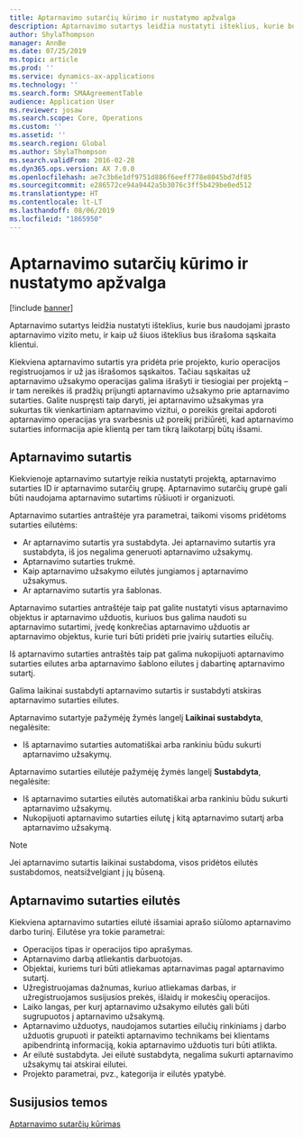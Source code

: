 ```yaml
---
title: Aptarnavimo sutarčių kūrimo ir nustatymo apžvalga
description: Aptarnavimo sutartys leidžia nustatyti išteklius, kurie bus naudojami įprasto aptarnavimo vizito metu, ir kaip už šiuos išteklius bus išrašoma sąskaita klientui.
author: ShylaThompson
manager: AnnBe
ms.date: 07/25/2019
ms.topic: article
ms.prod: ''
ms.service: dynamics-ax-applications
ms.technology: ''
ms.search.form: SMAAgreementTable
audience: Application User
ms.reviewer: josaw
ms.search.scope: Core, Operations
ms.custom: ''
ms.assetid: ''
ms.search.region: Global
ms.author: ShylaThompson
ms.search.validFrom: 2016-02-28
ms.dyn365.ops.version: AX 7.0.0
ms.openlocfilehash: ae7c3b6e1df9751d886f6eeff778e8045bd7df85
ms.sourcegitcommit: e286572ce94a9442a5b3076c3ff5b429be0ed512
ms.translationtype: HT
ms.contentlocale: lt-LT
ms.lasthandoff: 08/06/2019
ms.locfileid: "1865950"
---
```

# <a name="develop-and-establish-service-agreements-overview"></a>Aptarnavimo sutarčių kūrimo ir nustatymo apžvalga

[!include [banner](../includes/banner.md)]

Aptarnavimo sutartys leidžia nustatyti išteklius, kurie bus naudojami įprasto aptarnavimo vizito metu, ir kaip už šiuos išteklius bus išrašoma sąskaita klientui.

Kiekviena aptarnavimo sutartis yra pridėta prie projekto, kurio operacijos registruojamos ir už jas išrašomos sąskaitos. Tačiau sąskaitas už aptarnavimo užsakymo operacijas galima išrašyti ir tiesiogiai per projektą – ir tam nereikės iš pradžių prijungti aptarnavimo užsakymo prie aptarnavimo sutarties. Galite nuspręsti taip daryti, jei aptarnavimo užsakymas yra sukurtas tik vienkartiniam aptarnavimo vizitui, o poreikis greitai apdoroti aptarnavimo operacijas yra svarbesnis už poreikį prižiūrėti, kad aptarnavimo sutarties informacija apie klientą per tam tikrą laikotarpį būtų išsami.

## <a name="service-agreement"></a>Aptarnavimo sutartis

Kiekvienoje aptarnavimo sutartyje reikia nustatyti projektą, aptarnavimo sutarties ID ir aptarnavimo sutarčių grupę. Aptarnavimo sutarčių grupė gali būti naudojama aptarnavimo sutartims rūšiuoti ir organizuoti.

Aptarnavimo sutarties antraštėje yra parametrai, taikomi visoms pridėtoms sutarties eilutėms:

-  Ar aptarnavimo sutartis yra sustabdyta. Jei aptarnavimo sutartis yra sustabdyta, iš jos negalima generuoti aptarnavimo užsakymų.
-  Aptarnavimo sutarties trukmė.
-  Kaip aptarnavimo užsakymo eilutės jungiamos į aptarnavimo užsakymus.
-  Ar aptarnavimo sutartis yra šablonas.

Aptarnavimo sutarties antraštėje taip pat galite nustatyti visus aptarnavimo objektus ir aptarnavimo užduotis, kuriuos bus galima naudoti su aptarnavimo sutartimi, įvedę konkrečias aptarnavimo užduotis ar aptarnavimo objektus, kurie turi būti pridėti prie įvairių sutarties eilučių.

Iš aptarnavimo sutarties antraštės taip pat galima nukopijuoti aptarnavimo sutarties eilutes arba aptarnavimo šablono eilutes į dabartinę aptarnavimo sutartį.

Galima laikinai sustabdyti aptarnavimo sutartis ir sustabdyti atskiras aptarnavimo sutarties eilutes.

Aptarnavimo sutartyje pažymėję žymės langelį **Laikinai sustabdyta**, negalėsite:

-    Iš aptarnavimo sutarties automatiškai arba rankiniu būdu sukurti aptarnavimo užsakymų.

Aptarnavimo sutarties eilutėje pažymėję žymės langelį **Sustabdyta**, negalėsite:

-    Iš aptarnavimo sutarties eilutės automatiškai arba rankiniu būdu sukurti aptarnavimo užsakymų.
-    Nukopijuoti aptarnavimo sutarties eilutę į kitą aptarnavimo sutartį arba aptarnavimo užsakymą.


> [!NOTE]
> Jei aptarnavimo sutartis laikinai sustabdoma, visos pridėtos eilutės sustabdomos, neatsižvelgiant į jų būseną.

## <a name="service-agreement-lines"></a>Aptarnavimo sutarties eilutės

Kiekviena aptarnavimo sutarties eilutė išsamiai aprašo siūlomo aptarnavimo darbo turinį. Eilutėse yra tokie parametrai:

-  Operacijos tipas ir operacijos tipo aprašymas.
-  Aptarnavimo darbą atliekantis darbuotojas.
-  Objektai, kuriems turi būti atliekamas aptarnavimas pagal aptarnavimo sutartį.
-  Užregistruojamas dažnumas, kuriuo atliekamas darbas, ir užregistruojamos susijusios prekės, išlaidų ir mokesčių operacijos.
-  Laiko langas, per kurį aptarnavimo užsakymo eilutės gali būti sugrupuotos į aptarnavimo užsakymą.
-  Aptarnavimo užduotys, naudojamos sutarties eilučių rinkiniams į darbo užduotis grupuoti ir pateikti aptarnavimo technikams bei klientams apibendrintą informaciją, kokia aptarnavimo užduotis turi būti atlikta.
-  Ar eilutė sustabdyta. Jei eilutė sustabdyta, negalima sukurti aptarnavimo užsakymų tai atskirai eilutei.
-  Projekto parametrai, pvz., kategorija ir eilutės ypatybė.

## <a name="related-topics"></a>Susijusios temos

[Aptarnavimo sutarčių kūrimas](create-service-agreements.md)
